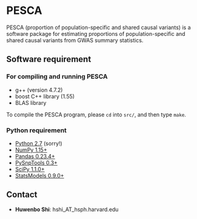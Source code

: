 # PESCA

PESCA (proportion of population-specific and shared causal variants) is a
software package for estimating proportions of population-specific and shared
causal variants from GWAS summary statistics.

## Software requirement

### For compiling and running PESCA

* g++ (version 4.7.2)
* boost C++ library (1.55)
* BLAS library

To compile the PESCA program, please `cd` into `src/`, and then type `make`.

### Python requirement

* [Python 2.7](https://www.python.org/download/releases/2.7/) (sorry!)
* [NumPy 1.15+](http://www.numpy.org/) 
* [Pandas 0.23.4+](http://pandas.pydata.org/)
* [PySnpTools 0.3+](https://github.com/MicrosoftGenomics/PySnpTools)
* [SciPy 1.1.0+](https://www.scipy.org/)
* [StatsModels 0.9.0+](https://www.statsmodels.org/0.9.0/index.html)

## Contact

* **Huwenbo Shi**: hshi_AT_hsph.harvard.edu

